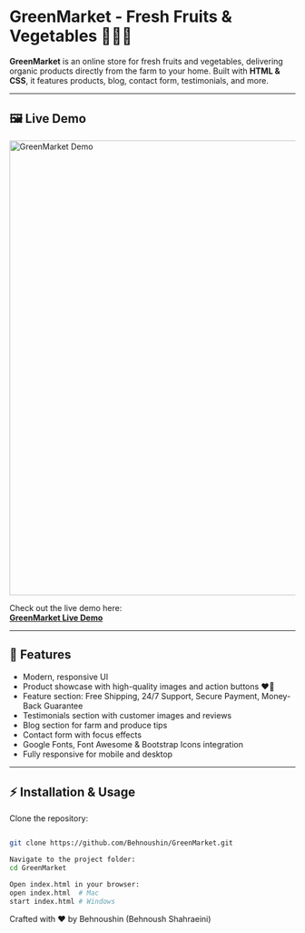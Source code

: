# GreenMarket - Fresh Fruits & Vegetables 🥦🍊🍓

**GreenMarket** is an online store for fresh fruits and vegetables, delivering organic products directly from the farm to your home. Built with **HTML & CSS**, it features products, blog, contact form, testimonials, and more.

---

## 🖼️ Live Demo

<!-- Demo image -->
<img src="readme-images/demo.png" alt="GreenMarket Demo" width="800"/>

Check out the live demo here:  
[**GreenMarket Live Demo**](https://Behnoushin.github.io/GreenMarket/)

---
## 🌟 Features

- Modern, responsive UI
- Product showcase with high-quality images and action buttons ❤️🛒
- Feature section: Free Shipping, 24/7 Support, Secure Payment, Money-Back Guarantee
- Testimonials section with customer images and reviews
- Blog section for farm and produce tips
- Contact form with focus effects
- Google Fonts, Font Awesome & Bootstrap Icons integration
- Fully responsive for mobile and desktop

---

## ⚡ Installation & Usage

Clone the repository:

```bash

git clone https://github.com/Behnoushin/GreenMarket.git

Navigate to the project folder:
cd GreenMarket

Open index.html in your browser:
open index.html  # Mac
start index.html # Windows

```

Crafted with ❤️ by Behnoushin (Behnoush Shahraeini)
